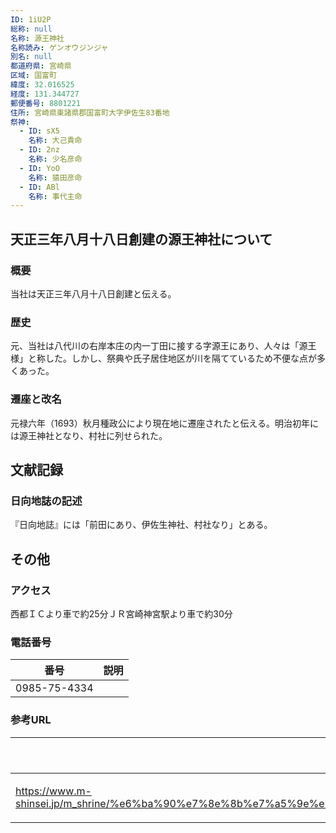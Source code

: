 ```yaml
---
ID: 1iU2P
総称: null
名称: 源王神社
名称読み: ゲンオウジンジャ
別名: null
都道府県: 宮崎県
区域: 国富町
緯度: 32.016525
経度: 131.344727
郵便番号: 8801221
住所: 宮崎県東諸県郡国富町大字伊佐生83番地
祭神:
  - ID: sX5
    名称: 大己貴命
  - ID: 2nz
    名称: 少名彦命
  - ID: YoO
    名称: 猿田彦命
  - ID: ABl
    名称: 事代主命
---
```


## 天正三年八月十八日創建の源王神社について

### 概要

当社は天正三年八月十八日創建と伝える。

### 歴史

元、当社は八代川の右岸本庄の内一丁田に接する字源王にあり、人々は「源王様」と称した。しかし、祭典や氏子居住地区が川を隔てているため不便な点が多くあった。

### 遷座と改名

元禄六年（1693）秋月種政公により現在地に遷座されたと伝える。明治初年には源王神社となり、村社に列せられた。

## 文献記録

### 日向地誌の記述

『日向地誌』には「前田にあり、伊佐生神社、村社なり」とある。

## その他

### アクセス

西都ＩＣより車で約25分ＪＲ宮崎神宮駅より車で約30分

### 電話番号

| 番号         | 説明 |
| ------------ | ---- |
| 0985-75-4334 |      |

### 参考URL

| URL                                                                                                                                                               | 説明   |
| ----------------------------------------------------------------------------------------------------------------------------------------------------------------- | ------ |
| https://www.m-shinsei.jp/m_shrine/%e6%ba%90%e7%8e%8b%e7%a5%9e%e7%a4%be%ef%bc%88%e3%81%92%e3%82%93%e3%81%8a%e3%81%86%e3%81%98%e3%82%93%e3%81%98%e3%82%83%ef%bc%89/ | 神社庁 |
